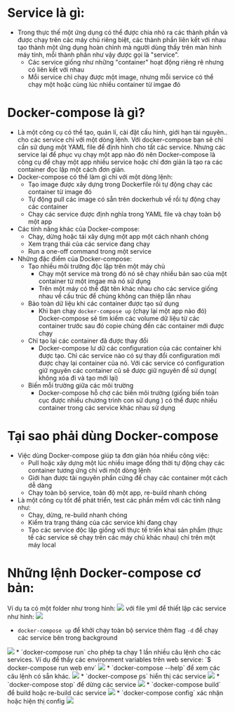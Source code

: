 # Service là gì:
- Trong thực thế một ứng dụng có thể được chia nhỏ ra các thành phần và được chạy trên các máy chủ riêng biệt, các thành phần liên kết với nhau tạo thành một ứng dụng hoàn chỉnh mà người dùng thấy trên màn hình máy tính, mỗi thành phần như vậy được gọi là "service". 
  - Các service giống như những "container" hoạt động riêng rẽ nhưng có liên kết với nhau
  - Mỗi service chỉ chạy được một image, nhưng mỗi service có thể chạy một hoặc cùng lúc nhiều container từ imgae đó

# Docker-compose là gì?

* Là một công cụ có thể tạo, quản lí, cài đặt cấu hình, giới hạn tài nguyên.. cho các service chỉ với một dòng lệnh. Với docker-compose bạn sẽ chỉ cần sử dụng một YAML file để  định hình cho tất các service. Nhưng các service lại để phục vụ chạy một app nào đó nên Docker-compose là công cụ để chạy một app nhiều service hoặc chỉ đơn giản là tạo ra các container đọc lập một cách đơn giản.
* Docker-compose có thể làm gì chỉ với một dòng lệnh:
  - Tạo image được xây dựng trong Dockerfile rồi tự động chạy các container từ image đó
  - Tự động pull các image có sẵn trên dockerhub về rồi tự động chạy các container
  - Chạy các service được định nghĩa trong YAML file và chạy toàn bộ một app
* Các tính năng khác của Docker-compose:
  - Chạy, dừng hoặc tái xây dựng một app một cách nhanh chóng 
  - Xem trạng thái của các service đang chạy
  - Run a one-off command trong một service
* Những đặc điểm của Docker-compose: 
  - Tạo nhiều môi trường độc lập trên một máy chủ
    - Chạy một service mà trong đó nó sẽ chạy nhiều bản sao của một container từ một imgae mà nó sử dụng
    - Trên một máy có thể đặt tên khác nhau cho các service giống nhau về cấu trúc để chúng không can thiệp lẫn nhau
  - Bảo toàn dữ liệu khi các container được tạo sử dụng 
    - Khi bạn chạy `docker-compose up` (chạy lại một app nào đó) Docker-compose sẽ tìm kiếm các volume  dữ liệu từ các container trước sau đó copie chúng đến các container mới được chạy
  - Chỉ tạo lại các container đã được thay đổi
    - Docker-compose lư dữ các configuration của các container khi được tạo. Chỉ các service nào có sự thay đổi configuration mới được chạy lại container của nó. Với các service có configuration giữ nguyên các container cũ sẽ được giữ nguyên để sử dụng( không xóa đi và tạo mới lại)
  - Biến mỗi trường giữa các môi trường
    - Docker-compose hỗ chợ các biến môi trường (giống biến toàn cục được nhiều chương trình con sử dụng ) có thể được nhiều container trong các service khác nhau sử dụng

# Tại sao phải dùng Docker-compose 
* Việc dùng Docker-compose giúp ta đơn giản hóa nhiều công việc:
  * Pull hoặc xây dựng một lúc nhiều image đồng thời tự động chạy các container tương ứng chỉ với một dòng lệnh
  * Giới hạn được tài nguyên phần cứng để chạy các container một cách dễ dàng
  * Chạy toàn bộ service, toàn độ một app, re-build nhanh chóng
* Là một công cụ tốt để phát triển, test các phần mềm với các tính năng như:
  * Chạy, dừng, re-build nhanh chóng
  * Kiểm tra trạng tháng của các service khi đang chạy
  * Tạo các service độc lập giống với thực tế triển khai sản phẩm (thực tế các service sẽ chạy trên các máy chủ khác nhau) chỉ trên một máy local

# Những lệnh Docker-compose cơ bản:

Ví dụ ta có một folder như trong hình:
<img src = "https://www.upsieutoc.com/image/khKqUO">
với file yml để thiết lập các service như hình: 
<img src = "https://www.upsieutoc.com/image/khKYfB">


* `docker-compose up` để khởi chạy toàn bộ service thêm flag `-d` để chạy các service bên trong background
<img src = "https://i.imgur.com/pFol6LX.png">
* `docker-compose run` cho phép ta chạy 1 lần nhiều câu lệnh cho các services. Ví dụ để thấy các environment variables trên web service:  
`$ docker-compose run web env`
<img src = "https://www.upsieutoc.com/image/khKTnE">
* `docker-compose --help` để xem các câu lệnh có sẵn khác.
<img src = "https://www.upsieutoc.com/image/khKBIY">
* `docker-compose ps` hiển thị các service 
<img src = "https://i.imgur.com/7LrOJ4s.png">
* `docker-compose stop` để dừng các service
<img src = "https://i.imgur.com/Car1Cdz.png">
* `docker-compose build` để build hoặc re-build các service 
<img src = "https://www.upsieutoc.com/image/khKNeG">
* `docker-compose config` xác nhận hoặc hiện thị config
<img src = "https://i.imgur.com/vXkS3t6.png">




  


    
    

 



